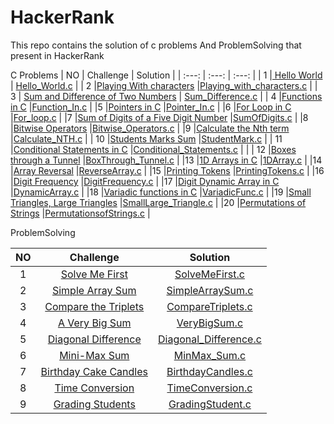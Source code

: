 # HackerRank
This repo contains the solution of c problems And ProblemSolving that present in HackerRank


C Problems
| NO           | Challenge                                                                                                                                              | Solution      |
|  :---:       |     :---:                                                                                                                                              |    :---:      |
| 1            |[ Hello World](https://www.hackerrank.com/challenges/hello-world-c/problem)                                                                             | [Hello_World.c](https://github.com/abdelrhmanelgharib/HackerRank/blob/main/C%20Language/Easy/Hello_World.c)      |
| 2            |[Playing With characters](https://www.hackerrank.com/challenges/playing-with-characters/problem)                                                        |[Playing_with_characters.c](https://github.com/abdelrhmanelgharib/HackerRank/blob/main/C%20Language/Easy/Playing_with_characters.c) |
| 3            | [Sum and Difference of Two Numbers](https://www.hackerrank.com/challenges/sum-numbers-c/problem)                                                       | [Sum_Difference.c](https://github.com/abdelrhmanelgharib/HackerRank/blob/main/C%20Language/Easy/Sum_Difference.c)  |
| 4            |[Functions in C](https://www.hackerrank.com/challenges/functions-in-c/problem)                                                                          |[Function_In.c](https://github.com/abdelrhmanelgharib/HackerRank/blob/main/C%20Language/Easy/Function_In.c)                           |
|5             |[Pointers in C](https://www.hackerrank.com/challenges/pointer-in-c/problem)                                                                             |[Pointer_In.c](https://github.com/abdelrhmanelgharib/HackerRank/blob/main/C%20Language/Easy/Pointer_In.c)                           |
|6             |[For Loop in C](https://www.hackerrank.com/challenges/for-loop-in-c/problem)                                                                            |[For_loop.c](https://github.com/abdelrhmanelgharib/HackerRank/blob/main/C%20Language/Easy/For_loop.c)                               |
|7             |[Sum of Digits of a Five Digit Number](https://www.hackerrank.com/challenges/sum-of-digits-of-a-five-digit-number/problem)                              |[SumOfDigits.c](https://github.com/abdelrhmanelgharib/HackerRank/blob/main/C%20Language/Easy/SumOfDigits.c)                         |
|8             |[Bitwise Operators](https://www.hackerrank.com/challenges/bitwise-operators-in-c/problem)                                                               |[Bitwise_Operators.c](https://github.com/abdelrhmanelgharib/HackerRank/blob/main/C%20Language/Easy/Bitwise_Operators.c)             |
|9             |[Calculate the Nth term](https://www.hackerrank.com/challenges/recursion-in-c/problem)                                                                  |[Calculate_NTH.c](https://github.com/abdelrhmanelgharib/HackerRank/blob/main/C%20Language/Easy/Calculate_NTH.c)                     |
|       10     |[Students Marks Sum](https://www.hackerrank.com/challenges/students-marks-sum/problem)                                                                  |[StudentMark.c](https://github.com/abdelrhmanelgharib/HackerRank/blob/main/C%20Language/Easy/StudentMark.c)                         |
|       11     |[Conditional Statements in C](https://www.hackerrank.com/challenges/conditional-statements-in-c/problem)                                                |[Conditional_Statements.c](https://github.com/abdelrhmanelgharib/HackerRank/blob/main/C%20Language/Easy/Conditional_Statements.c)   |                                                                                                      |
| 12           |[Boxes through a Tunnel](https://www.hackerrank.com/challenges/too-high-boxes/problem)                                                                  |[BoxThrough_Tunnel.c](https://github.com/abdelrhmanelgharib/HackerRank/blob/main/C%20Language/Easy/BoxThrough_Tunnel.c)             |
|13            |[1D Arrays in C](https://www.hackerrank.com/challenges/1d-arrays-in-c/problem)                                                                          |[1DArray.c](https://github.com/abdelrhmanelgharib/HackerRank/blob/main/C%20Language/Medium/1DArray.c)                               |
|14            |[Array Reversal](https://www.hackerrank.com/challenges/reverse-array-c/problem)                                                                         |[ReverseArray.c](https://github.com/abdelrhmanelgharib/HackerRank/blob/main/C%20Language/Medium/ReverseArray.c)                     |
|15            |[Printing Tokens](https://www.hackerrank.com/challenges/printing-tokens-/problem)                                                                       |[PrintingTokens.c](https://github.com/abdelrhmanelgharib/HackerRank/blob/main/C%20Language/Medium/PrintingTokens.c)                 |
|16            |[Digit Frequency](https://www.hackerrank.com/challenges/frequency-of-digits-1/problem)                                                                  |[DigitFrequency.c](https://github.com/abdelrhmanelgharib/HackerRank/blob/main/C%20Language/Medium/DigitFrequency.c)                 |
|17            |[Digit Dynamic Array in C](https://www.hackerrank.com/challenges/dynamic-array-in-c/problem)                                                            |[DynamicArray.c](https://github.com/abdelrhmanelgharib/HackerRank/blob/main/C%20Language/Medium/DynamicArray.c)                     |
|18            |[Variadic functions in C](https://www.hackerrank.com/challenges/variadic-functions-in-c/problem)                                                        |[VariadicFunc.c](https://github.com/abdelrhmanelgharib/HackerRank/blob/main/C%20Language/Medium/VariadicFunc.c)                     |
|19            |[Small Triangles, Large Triangles](https://www.hackerrank.com/challenges/small-triangles-large-triangles/problem)                                       |[SmallLarge_Triangle.c](https://github.com/abdelrhmanelgharib/HackerRank/blob/main/C%20Language/Medium/SmallLarge_Triangle.c)       |
|20            |[Permutations of Strings](https://www.hackerrank.com/challenges/permutations-of-strings/problem)                                                        |[PermutationsofStrings.c](https://github.com/abdelrhmanelgharib/HackerRank/blob/main/C%20Language/Medium/PermutationsofStrings.c)    |






ProblemSolving

| NO           | Challenge                                                                                                                                                  |  Solution                                                                                                       |
|  :---:       |     :---:                                                                                                                                                  |    :---:                                                                                                         |
| 1            |[Solve Me First](https://www.hackerrank.com/challenges/solve-me-first/problem)                                                                              | [SolveMeFirst.c](https://github.com/abdelrhmanelgharib/HackerRank/blob/main/ProblemSolving/SolveMeFirst.c)      |
| 2            |[Simple Array Sum](https://www.hackerrank.com/challenges/simple-array-sum/problem)                                                                          |[SimpleArraySum.c](https://github.com/abdelrhmanelgharib/HackerRank/blob/main/ProblemSolving/CompareTriplets.c) |
| 3            |[Compare the Triplets](https://www.hackerrank.com/challenges/compare-the-triplets/problem)                                                                  | [CompareTriplets.c](https://github.com/abdelrhmanelgharib/HackerRank/blob/main/ProblemSolving/SolveMeFirst.c)      |
| 4            |[A Very Big Sum](https://www.hackerrank.com/challenges/a-very-big-sum/problem)                                                                              |[VeryBigSum.c](https://github.com/abdelrhmanelgharib/HackerRank/blob/main/ProblemSolving/VeryBigSum.c) |
| 5            |[Diagonal Difference](https://www.hackerrank.com/challenges/diagonal-difference/problem)                                                                    |[Diagonal_Difference.c](https://github.com/abdelrhmanelgharib/HackerRank/blob/main/ProblemSolving/Diagonal_Difference.c)      |
| 6            |[Mini-Max Sum](https://www.hackerrank.com/challenges/mini-max-sum/problem)                                                                                  |[MinMax_Sum.c](https://github.com/abdelrhmanelgharib/HackerRank/blob/main/ProblemSolving/MinMax_Sum.c) |
| 7            |[Birthday Cake Candles](https://www.hackerrank.com/challenges/birthday-cake-candles/problem)                                                                |[BirthdayCandles.c](https://github.com/abdelrhmanelgharib/HackerRank/blob/main/ProblemSolving/BirthdayCandles.c)      |
| 8            |[Time Conversion](https://www.hackerrank.com/challenges/time-conversion/problem)                                                                            |[TimeConversion.c](https://github.com/abdelrhmanelgharib/HackerRank/blob/main/ProblemSolving/TimeConversion.c) |
| 9            |[Grading Students](https://www.hackerrank.com/challenges/grading)                                                                                          |[GradingStudent.c](https://github.com/abdelrhmanelgharib/HackerRank/blob/6cc795700941be19f610b01c6abbdb67d9d090bd/ProblemSolving/GradingStudent.c) |
